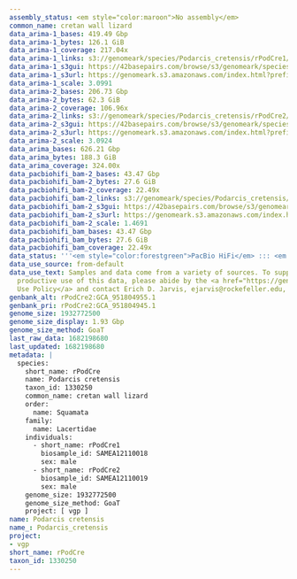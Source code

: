 ```yaml
---
assembly_status: <em style="color:maroon">No assembly</em>
common_name: cretan wall lizard
data_arima-1_bases: 419.49 Gbp
data_arima-1_bytes: 126.1 GiB
data_arima-1_coverage: 217.04x
data_arima-1_links: s3://genomeark/species/Podarcis_cretensis/rPodCre1/genomic_data/arima/<br>
data_arima-1_s3gui: https://42basepairs.com/browse/s3/genomeark/species/Podarcis_cretensis/rPodCre1/genomic_data/arima/
data_arima-1_s3url: https://genomeark.s3.amazonaws.com/index.html?prefix=species/Podarcis_cretensis/rPodCre1/genomic_data/arima/
data_arima-1_scale: 3.0991
data_arima-2_bases: 206.73 Gbp
data_arima-2_bytes: 62.3 GiB
data_arima-2_coverage: 106.96x
data_arima-2_links: s3://genomeark/species/Podarcis_cretensis/rPodCre2/genomic_data/arima/<br>
data_arima-2_s3gui: https://42basepairs.com/browse/s3/genomeark/species/Podarcis_cretensis/rPodCre2/genomic_data/arima/
data_arima-2_s3url: https://genomeark.s3.amazonaws.com/index.html?prefix=species/Podarcis_cretensis/rPodCre2/genomic_data/arima/
data_arima-2_scale: 3.0924
data_arima_bases: 626.21 Gbp
data_arima_bytes: 188.3 GiB
data_arima_coverage: 324.00x
data_pacbiohifi_bam-2_bases: 43.47 Gbp
data_pacbiohifi_bam-2_bytes: 27.6 GiB
data_pacbiohifi_bam-2_coverage: 22.49x
data_pacbiohifi_bam-2_links: s3://genomeark/species/Podarcis_cretensis/rPodCre2/genomic_data/pacbio_hifi/<br>
data_pacbiohifi_bam-2_s3gui: https://42basepairs.com/browse/s3/genomeark/species/Podarcis_cretensis/rPodCre2/genomic_data/pacbio_hifi/
data_pacbiohifi_bam-2_s3url: https://genomeark.s3.amazonaws.com/index.html?prefix=species/Podarcis_cretensis/rPodCre2/genomic_data/pacbio_hifi/
data_pacbiohifi_bam-2_scale: 1.4691
data_pacbiohifi_bam_bases: 43.47 Gbp
data_pacbiohifi_bam_bytes: 27.6 GiB
data_pacbiohifi_bam_coverage: 22.49x
data_status: '''<em style="color:forestgreen">PacBio HiFi</em> ::: <em style="color:forestgreen">Arima</em>'''
data_use_source: from-default
data_use_text: Samples and data come from a variety of sources. To support fair and
  productive use of this data, please abide by the <a href="https://genome10k.soe.ucsc.edu/data-use-policies/">Data
  Use Policy</a> and contact Erich D. Jarvis, ejarvis@rockefeller.edu, with any questions.
genbank_alt: rPodCre2:GCA_951804955.1
genbank_pri: rPodCre2:GCA_951804945.1
genome_size: 1932772500
genome_size_display: 1.93 Gbp
genome_size_method: GoaT
last_raw_data: 1682198680
last_updated: 1682198680
metadata: |
  species:
    short_name: rPodCre
    name: Podarcis cretensis
    taxon_id: 1330250
    common_name: cretan wall lizard
    order:
      name: Squamata
    family:
      name: Lacertidae
    individuals:
      - short_name: rPodCre1
        biosample_id: SAMEA12110018
        sex: male
      - short_name: rPodCre2
        biosample_id: SAMEA12110019
        sex: male
    genome_size: 1932772500
    genome_size_method: GoaT
    project: [ vgp ]
name: Podarcis cretensis
name_: Podarcis_cretensis
project:
- vgp
short_name: rPodCre
taxon_id: 1330250
---
```

